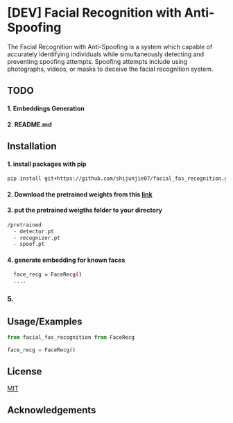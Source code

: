 
# [DEV] Facial Recognition with Anti-Spoofing

The Facial Recognition with Anti-Spoofing is a system which capable of accurately identifying individuals while simultaneously detecting and preventing spoofing attempts. Spoofing attempts include using photographs, videos, or masks to deceive the facial recognition system.
## TODO
#### 1. Embeddings Generation
#### 2. README.md
## Installation

#### 1. install packages with pip
```bash
pip install git+https://github.com/shijunjie07/facial_fas_recognition.git
```
#### 2. Download the pretrained weights from this [link](https://drive.google.com/drive/folders/1dqH2P7YGROh9SbjQDMsMX0vs8O8JzDPE?usp=sharing)
#### 3. put the pretrained weigths folder to your directory
```bash
/pretrained
  - detector.pt
  - recognizer.pt
  - spoof.pt
```
#### 4. generate embedding for known faces
```bash
  face_recg = FaceRecg()
  ....

```
### 5. 
## Usage/Examples

```python
from facial_fas_recognition from FaceRecg

face_recg = FaceRecg()
```


## License

[MIT](https://choosealicense.com/licenses/mit/)


## Acknowledgements